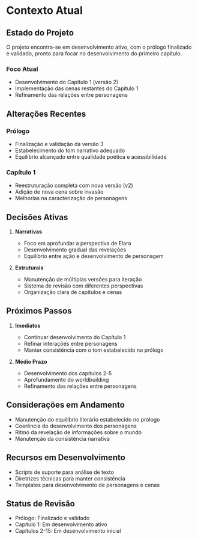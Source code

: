 # Contexto Atual

## Estado do Projeto
O projeto encontra-se em desenvolvimento ativo, com o prólogo finalizado e validado, pronto para focar no desenvolvimento do primeiro capítulo.

### Foco Atual
- Desenvolvimento do Capítulo 1 (versão 2)
- Implementação das cenas restantes do Capítulo 1
- Refinamento das relações entre personagens

## Alterações Recentes

### Prólogo
- Finalização e validação da versão 3
- Estabelecimento do tom narrativo adequado
- Equilíbrio alcançado entre qualidade poética e acessibilidade

### Capítulo 1
- Reestruturação completa com nova versão (v2)
- Adição de nova cena sobre invasão
- Melhorias na caracterização de personagens

## Decisões Ativas
1. **Narrativas**
   - Foco em aprofundar a perspectiva de Elara
   - Desenvolvimento gradual das revelações
   - Equilíbrio entre ação e desenvolvimento de personagem

2. **Estruturais**
   - Manutenção de múltiplas versões para iteração
   - Sistema de revisão com diferentes perspectivas
   - Organização clara de capítulos e cenas

## Próximos Passos
1. **Imediatos**
   - Continuar desenvolvimento do Capítulo 1
   - Refinar interações entre personagens
   - Manter consistência com o tom estabelecido no prólogo

2. **Médio Prazo**
   - Desenvolvimento dos capítulos 2-5
   - Aprofundamento do worldbuilding
   - Refinamento das relações entre personagens

## Considerações em Andamento
- Manutenção do equilíbrio literário estabelecido no prólogo
- Coerência do desenvolvimento dos personagens
- Ritmo da revelação de informações sobre o mundo
- Manutenção da consistência narrativa

## Recursos em Desenvolvimento
- Scripts de suporte para análise de texto
- Diretrizes técnicas para manter consistência
- Templates para desenvolvimento de personagens e cenas

## Status de Revisão
- Prólogo: Finalizado e validado
- Capítulo 1: Em desenvolvimento ativo
- Capítulos 2-15: Em desenvolvimento inicial